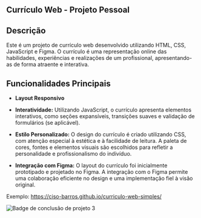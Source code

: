 
## Currículo Web - Projeto Pessoal

## Descrição
Este é um projeto de currículo web desenvolvido utilizando HTML, CSS, JavaScript e Figma. O currículo é uma representação online das habilidades, experiências e realizações de um profissional, apresentando-as de forma atraente e interativa.

## Funcionalidades Principais
- **Layout Responsivo**

- **Interatividade:** Utilizando JavaScript, o currículo apresenta elementos interativos, como seções expansíveis, transições suaves e validação de formulários (se aplicável).

- **Estilo Personalizado:** O design do currículo é criado utilizando CSS, com atenção especial à estética e à facilidade de leitura. A paleta de cores, fontes e elementos visuais são escolhidos para refletir a personalidade e profissionalismo do indivíduo.

- **Integração com Figma:** O layout do currículo foi inicialmente prototipado e projetado no Figma. A integração com o Figma permite uma colaboração eficiente no design e uma implementação fiel à visão original.

Exemplo:  https://ciso-barros.github.io/curriculo-web-simples/

![Badge de conclusão de projeto 3](./assets/Site.png)



